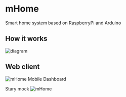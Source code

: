 # mHome
Smart home system based on RaspberryPi and Arduino

## How it works

![diagram](https://i.imgur.com/T7cmcT2.jpg)

## Web client

![mHome Mobile Dashboard](https://i.imgur.com/r924sJl.png)

Stary mock
![mHome](https://i.imgur.com/EUwecNu.png)
